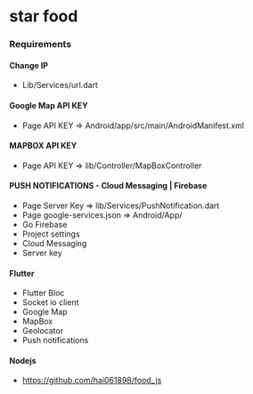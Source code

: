 # star food

### Requirements

#### Change IP
 - Lib/Services/url.dart

#### Google Map API KEY
-  Page API KEY => Android/app/src/main/AndroidManifest.xml

#### MAPBOX API KEY
- Page API KEY => lib/Controller/MapBoxController

#### PUSH NOTIFICATIONS - Cloud Messaging | Firebase
- Page Server Key => lib/Services/PushNotification.dart
- Page google-services.json => Android/App/
- Go Firebase
- Project settings
- Cloud Messaging
- Server key

#### Flutter
- Flutter Bloc 
- Socket io client
- Google Map
- MapBox
- Geolocator
- Push notifications

#### Nodejs
- https://github.com/hai061898/food_js